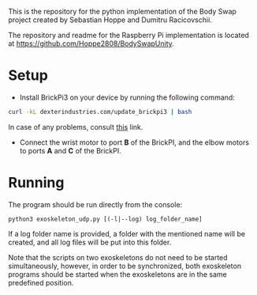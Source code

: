 This is the repository for the python implementation of the Body Swap project created by Sebastian Hoppe and Dumitru Racicovschii.

The repository and readme for the Raspberry Pi implementation is located at https://github.com/Hoppe2808/BodySwapUnity.

# Setup

* Install BrickPi3 on your device by running the following command:
```bash
curl -kL dexterindustries.com/update_brickpi3 | bash
```

In case of any problems, consult [this](https://www.dexterindustries.com/BrickPi/brickpi3-getting-started-step-4-program-brickpi-robot/brickpi3-getting-started-program-python/) link.

* Connect the wrist motor to port **B** of the BrickPI, and the elbow motors to ports **A** and **C** of the BrickPI.

# Running

The program should be run directly from the console:
```python3
python3 exoskeleton_udp.py [(-l|--log) log_folder_name]
```
If a log folder name is provided, a folder with the mentioned name will be created, and all log files will be put into this folder.

Note that the scripts on two exoskeletons do not need to be started simultaneously, however, in order to be synchronized, both exoskeleton programs should be started when the exoskeletons are in the same predefined position.